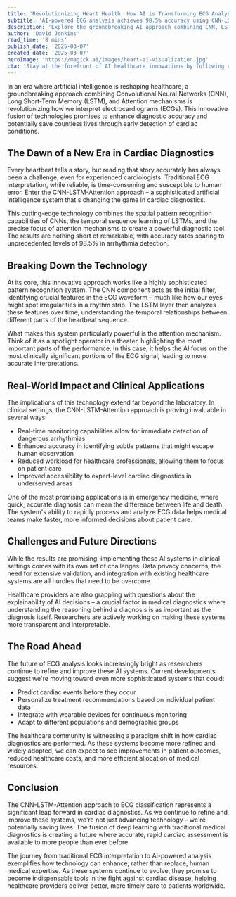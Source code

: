 ```yaml
---
title: 'Revolutionizing Heart Health: How AI is Transforming ECG Analysis with Deep Learning'
subtitle: 'AI-powered ECG analysis achieves 98.5% accuracy using CNN-LSTM-Attention approach'
description: 'Explore the groundbreaking AI approach combining CNN, LSTM, and Attention mechanisms that is revolutionizing ECG interpretation. Achieve unprecedented accuracy in arrhythmia detection and discover the potential of this innovative system in enhancing cardiac diagnostics through real-time monitoring and improved accessibility to expert-level care.'
author: 'David Jenkins'
read_time: '8 mins'
publish_date: '2025-03-07'
created_date: '2025-03-07'
heroImage: 'https://magick.ai/images/heart-ai-visualization.jpg'
cta: 'Stay at the forefront of AI healthcare innovations by following us on LinkedIn. Join our community of healthcare professionals and technologists shaping the future of cardiac care.'
---
```


In an era where artificial intelligence is reshaping healthcare, a groundbreaking approach combining Convolutional Neural Networks (CNN), Long Short-Term Memory (LSTM), and Attention mechanisms is revolutionizing how we interpret electrocardiograms (ECGs). This innovative fusion of technologies promises to enhance diagnostic accuracy and potentially save countless lives through early detection of cardiac conditions.

## The Dawn of a New Era in Cardiac Diagnostics

Every heartbeat tells a story, but reading that story accurately has always been a challenge, even for experienced cardiologists. Traditional ECG interpretation, while reliable, is time-consuming and susceptible to human error. Enter the CNN-LSTM-Attention approach – a sophisticated artificial intelligence system that's changing the game in cardiac diagnostics.

This cutting-edge technology combines the spatial pattern recognition capabilities of CNNs, the temporal sequence learning of LSTMs, and the precise focus of attention mechanisms to create a powerful diagnostic tool. The results are nothing short of remarkable, with accuracy rates soaring to unprecedented levels of 98.5% in arrhythmia detection.

## Breaking Down the Technology

At its core, this innovative approach works like a highly sophisticated pattern recognition system. The CNN component acts as the initial filter, identifying crucial features in the ECG waveform – much like how our eyes might spot irregularities in a rhythm strip. The LSTM layer then analyzes these features over time, understanding the temporal relationships between different parts of the heartbeat sequence.

What makes this system particularly powerful is the attention mechanism. Think of it as a spotlight operator in a theater, highlighting the most important parts of the performance. In this case, it helps the AI focus on the most clinically significant portions of the ECG signal, leading to more accurate interpretations.

## Real-World Impact and Clinical Applications

The implications of this technology extend far beyond the laboratory. In clinical settings, the CNN-LSTM-Attention approach is proving invaluable in several ways:

- Real-time monitoring capabilities allow for immediate detection of dangerous arrhythmias
- Enhanced accuracy in identifying subtle patterns that might escape human observation
- Reduced workload for healthcare professionals, allowing them to focus on patient care
- Improved accessibility to expert-level cardiac diagnostics in underserved areas

One of the most promising applications is in emergency medicine, where quick, accurate diagnosis can mean the difference between life and death. The system's ability to rapidly process and analyze ECG data helps medical teams make faster, more informed decisions about patient care.

## Challenges and Future Directions

While the results are promising, implementing these AI systems in clinical settings comes with its own set of challenges. Data privacy concerns, the need for extensive validation, and integration with existing healthcare systems are all hurdles that need to be overcome.

Healthcare providers are also grappling with questions about the explainability of AI decisions – a crucial factor in medical diagnostics where understanding the reasoning behind a diagnosis is as important as the diagnosis itself. Researchers are actively working on making these systems more transparent and interpretable.

## The Road Ahead

The future of ECG analysis looks increasingly bright as researchers continue to refine and improve these AI systems. Current developments suggest we're moving toward even more sophisticated systems that could:

- Predict cardiac events before they occur
- Personalize treatment recommendations based on individual patient data
- Integrate with wearable devices for continuous monitoring
- Adapt to different populations and demographic groups

The healthcare community is witnessing a paradigm shift in how cardiac diagnostics are performed. As these systems become more refined and widely adopted, we can expect to see improvements in patient outcomes, reduced healthcare costs, and more efficient allocation of medical resources.

## Conclusion

The CNN-LSTM-Attention approach to ECG classification represents a significant leap forward in cardiac diagnostics. As we continue to refine and improve these systems, we're not just advancing technology – we're potentially saving lives. The fusion of deep learning with traditional medical diagnostics is creating a future where accurate, rapid cardiac assessment is available to more people than ever before.

The journey from traditional ECG interpretation to AI-powered analysis exemplifies how technology can enhance, rather than replace, human medical expertise. As these systems continue to evolve, they promise to become indispensable tools in the fight against cardiac disease, helping healthcare providers deliver better, more timely care to patients worldwide.